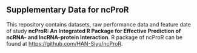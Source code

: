 ## Supplementary Data for ncProR

This repository contains datasets, raw performance data and feature date of study **ncProR: An Integrated R Package for Effective Prediction of ncRNA- and lncRNA-protein Interaction**. R package of ncProR can be found at https://github.com/HAN-Siyu/ncProR.
